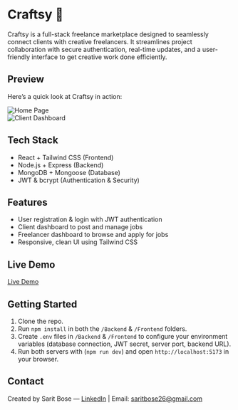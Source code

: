 # Craftsy 🎨

Craftsy is a full-stack freelance marketplace designed to seamlessly connect clients with creative freelancers. It streamlines project collaboration with secure authentication, real-time updates, and a user-friendly interface to get creative work done efficiently.

## Preview

Here’s a quick look at Craftsy in action:

![Home Page](./screenshots/home.png)  
![Client Dashboard](./screenshots/dashboard.png)

## Tech Stack

- React + Tailwind CSS (Frontend)
- Node.js + Express (Backend)
- MongoDB + Mongoose (Database)
- JWT & bcrypt (Authentication & Security)

## Features

- User registration & login with JWT authentication
- Client dashboard to post and manage jobs
- Freelancer dashboard to browse and apply for jobs
- Responsive, clean UI using Tailwind CSS

## Live Demo

[Live Demo](https://craftsy.vercel.app/)

## Getting Started

1. Clone the repo.
2. Run `npm install` in both the `/Backend` & `/Frontend` folders.
3. Create `.env` files in `/Backend` & `/Frontend` to configure your environment variables (database connection, JWT secret, server port, backend URL).
4. Run both servers with (`npm run dev`) and open `http://localhost:5173` in your browser.

## Contact

Created by Sarit Bose — [LinkedIn](https://linkedin.com/in/sarit-bose) | Email: saritbose26@gmail.com

